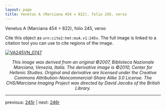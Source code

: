 ```yaml
---
layout: page
title: Venetus A (Marciana 454 = 822), folio 245, verso
---
```


Venetus A (Marciana 454 = 822), folio 245, verso

Cite this object as `urn:cite2:hmt:msA.v1:245v`.  The full image is linked to a citation tool you can use to cite regions of the image.

[![VA245VN_0747](http://www.homermultitext.org/iipsrv?IIIF=/project/homer/pyramidal/deepzoom/hmt/vaimg/2017a/VA245VN_0747.tif/full/800,/0/default.jpg)](http://www.homermultitext.org/ict2/?urn=urn:cite2:hmt:vaimg.2017a:VA245VN_0747) 

<p style="text-align: center; font-style: italic;">This image was derived from an original ©2007, Biblioteca Nazionale Marciana, Venezia, Italia. The derivative image is ©2010, Center for Hellenic Studies. Original and derivative are licensed under the Creative Commons Attribution-Noncommercial-Share Alike 3.0 License. The CHS/Marciana Imaging Project was directed by David Jacobs of the British Library.</p>

---

previous: [245r](../245r/) | next: [246r](../246r/)